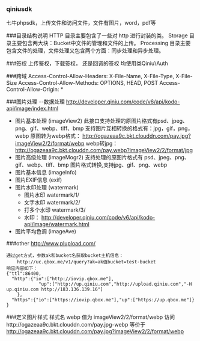 ### qiniusdk
七牛phpsdk，上传文件和访问文件，文件有图片，word，pdf等


###目录结构说明
HTTP 目录主要包含了一些对 http 进行封装的类。
Storage 目录主要包含两大块：Bucket中文件的管理和文件的上传。
Processing 目录主要包含文件的处理，文件处理又包含两个方面：同步处理和异步处理。


###签权
上传鉴权，下载签权， 还是回调的签权 均使用类Qiniu\Auth


###跨域
Access-Control-Allow-Headers: X-File-Name, X-File-Type, X-File-Size
Access-Control-Allow-Methods: OPTIONS, HEAD, POST
Access-Control-Allow-Origin: *

###图片处理 --数据处理
   http://developer.qiniu.com/code/v6/api/kodo-api/image/index.html
- 图片基本处理 (imageView2)
    此接口支持处理的原图片格式有psd、jpeg、png、gif、webp、tiff、bmp
    支持图片互相转换的格式有：jpg，gif，png，webp
    原图转为webp格式：
        http://ogazeaa9c.bkt.clouddn.com/pay.jpg?imageView2/2/format/webp
    webp转jpg：
        http://ogazeaa9c.bkt.clouddn.com/pay.webp?imageView2/2/format/jpg
- 图片高级处理 (imageMogr2)
    支持处理的原图片格式有 psd、jpeg、png、gif、webp、tiff、bmp
    图片格式转换,支持jpg、gif、png、webp
- 图片基本信息 (imageInfo)
- 图片EXIF信息 (exif)
- 图片水印处理 (watermark)
    - 图片水印 watermark/1/
    - 文字水印 watermark/2/
    - 打多个水印 watermark/3/
    - 水印： http://developer.qiniu.com/code/v6/api/kodo-api/image/watermark.html
- 图片平均色调 (imageAve)

###other
http://www.plupload.com/

``````
通过get方式，参数ak和bucket名获取bucket主机信息：
    http://uc.qbox.me/v1/query?ak=ak值bucket=test-bucket
响应内容如下：
{"ttl":86400,
  "http":{"io":["http://iovip.qbox.me"],
	        "up":["http://up.qiniu.com","http://upload.qiniu.com","-H up.qiniu.com http://183.136.139.16"]
	},
  "https":{"io":["https://iovip.qbox.me"],"up":["https://up.qbox.me"]}
}
``````
###定义图片样式
样式名 webp 值为 imageView2/2/format/webp
访问http://ogazeaa9c.bkt.clouddn.com/pay.jpg-webp 等价于
    http://ogazeaa9c.bkt.clouddn.com/pay.jpg?imageView2/2/format/webp
    